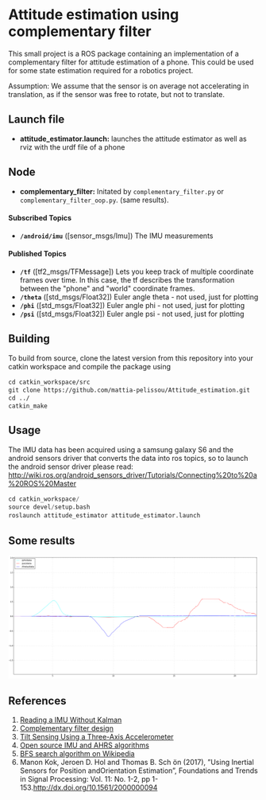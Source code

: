 
# Attitude estimation using complementary filter

This small project is a ROS package containing an implementation of a complementary filter for attitude estimation of a phone.
This could be used for some state estimation required for a robotics project. 

Assumption: We assume that the sensor is on average not accelerating in translation, as if the sensor was free to rotate, but not to translate. 



## Launch file

* **attitude_estimator.launch:** launches the attitude estimator as well as rviz with the urdf file of a phone


## Node

* **complementary_filter:** Initated by ```complementary_filter.py``` or ```complementary_filter_oop.py```. (same results). 

#### Subscribed Topics

* **`/android/imu`** ([sensor_msgs/Imu])
	The IMU measurements

#### Published Topics

* **`/tf`** ([tf2_msgs/TFMessage])
	Lets you keep track of multiple coordinate frames over time. In this case, the tf describes the transformation between the "phone" and "world" coordinate frames. 
* **`/theta`** ([std_msgs/Float32])
Euler angle theta - not used, just for plotting 
* **`/phi`** ([std_msgs/Float32])
Euler angle phi - not used, just for plotting 
* **`/psi`** ([std_msgs/Float32])
Euler angle psi - not used, just for plotting 
	 

## Building

To build from source, clone the latest version from this repository into your catkin workspace and compile the package using

	cd catkin_workspace/src
	git clone https://github.com/mattia-pelissou/Attitude_estimation.git
	cd ../
	catkin_make

## Usage
The IMU data has been acquired using a samsung galaxy S6 and the android sensors driver that converts the data into ros topics, so to launch the android sensor driver please read: http://wiki.ros.org/android_sensors_driver/Tutorials/Connecting%20to%20a%20ROS%20Master

```python
cd catkin_workspace/
source devel/setup.bash
roslaunch attitude_estimator attitude_estimator.launch 
```
## Some results

![](images/rqt_plot.png)

## References
1. [Reading a IMU Without Kalman](https://www.pieter-jan.com/node/11)
2. [Complementary filter design](https://gunjanpatel.wordpress.com/2016/07/07/complementary-filter-design/)
3. [Tilt Sensing Using a Three-Axis Accelerometer](https://www.nxp.com/docs/en/application-note/AN3461.pdf)
4. [Open source IMU and AHRS algorithms](https://x-io.co.uk/open-source-imu-and-ahrs-algorithms/)
5. [BFS search algorithm on Wikipedia](https://en.wikipedia.org/wiki/Breadth-first_search)
6. Manon Kok, Jeroen D. Hol and Thomas B. Sch ̈on (2017), ”Using Inertial Sensors for Position andOrientation Estimation”, Foundations and Trends in Signal Processing: Vol.  11: No.  1-2, pp 1-153.http://dx.doi.org/10.1561/2000000094

